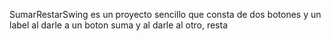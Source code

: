 SumarRestarSwing
es un proyecto sencillo que consta de dos botones y un label
al darle a un boton suma y al darle al otro, resta
